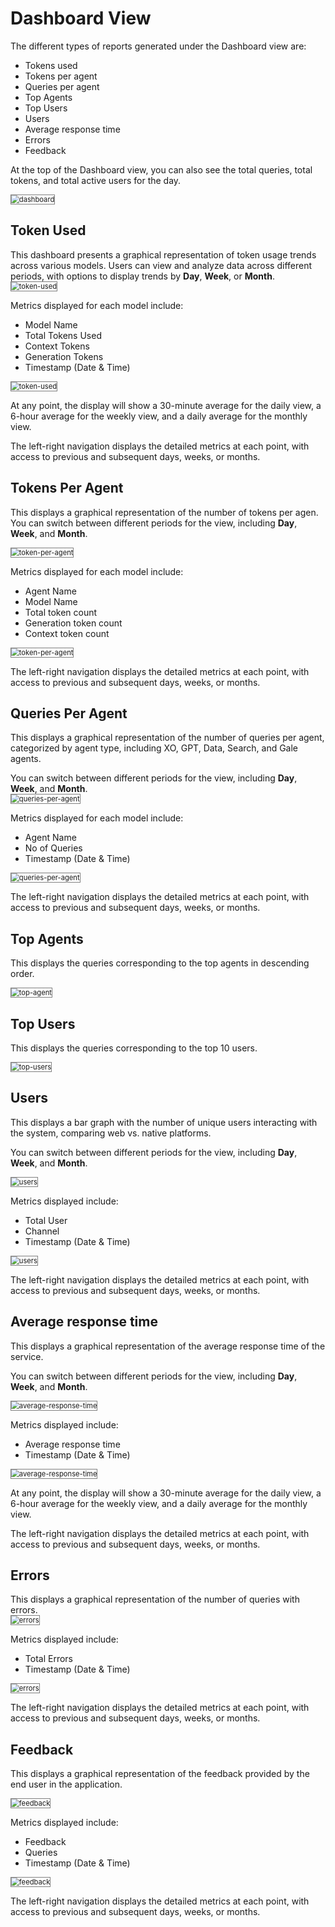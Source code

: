 # Dashboard View

The different types of reports generated under the Dashboard view are:

* Tokens used
* Tokens per agent
* Queries per agent
* Top Agents
* Top Users
* Users
* Average response time
* Errors
* Feedback

At the top of the Dashboard view, you can also see the total queries, total tokens, and total active users for the day.

<img src="../images/dashboard-top-view.png" alt="dashboard" title="dashboard" style="border: 1px solid gray; zoom:80%;">

## Token Used

This dashboard presents a graphical representation of token usage trends across various models. Users can view and analyze data across different periods, with options to display trends by **Day**, **Week**, or **Month**.  
<img src="../images/token-used.png" alt="token-used" title="token-used" style="border: 1px solid gray; zoom:80%;">

Metrics displayed for each model include:
* Model Name
* Total Tokens Used
* Context Tokens
* Generation Tokens
* Timestamp (Date & Time)

<img src="../images/token-used-2.png" alt="token-used" title="token-used" style="border: 1px solid gray; zoom:80%;">


At any point, the display will show a 30-minute average for the daily view, a 6-hour average for the weekly view, and a daily average for the monthly view.

The left-right navigation displays the detailed metrics at each point, with access to previous and subsequent days, weeks, or months.


## Tokens Per Agent

This displays a graphical representation of the number of tokens per agen. You can switch between different periods for the view, including **Day**, **Week**, and **Month**.

<img src="../images/token-per-agent.png" alt="token-per-agent" title="token-per-agent" style="border: 1px solid gray; zoom:80%;">

Metrics displayed for each model include:

* Agent Name
* Model Name
* Total token count
* Generation token count
* Context token count

<img src="../images/token-per-agent2.png" alt="token-per-agent" title="token-per-agent" style="border: 1px solid gray; zoom:80%;">

The left-right navigation displays the detailed metrics at each point, with access to previous and subsequent days, weeks, or months.

## Queries Per Agent

This displays a graphical representation of the number of queries per agent, categorized by agent type, including XO, GPT, Data, Search, and Gale agents.

You can switch between different periods for the view, including **Day**, **Week**, and **Month**.  
<img src="../images/queries-per-agent.png" alt="queries-per-agent" title="queries-per-agent" style="border: 1px solid gray; zoom:80%;">

Metrics displayed for each model include:

* Agent Name
* No of Queries
* Timestamp (Date & Time)

<img src="../images/queries-per-agent-2.png" alt="queries-per-agent" title="queries-per-agent" style="border: 1px solid gray; zoom:80%;">

The left-right navigation displays the detailed metrics at each point, with access to previous and subsequent days, weeks, or months.

## Top Agents

This displays the queries corresponding to the top agents in descending order.

<img src="../images/top-agent.png" alt="top-agent" title="top-agent" style="border: 1px solid gray; zoom:80%;">

## Top Users

This displays the queries corresponding to the top 10 users.  

<img src="../images/top-users.png" alt="top-users" title="top-users" style="border: 1px solid gray; zoom:80%;">

## Users

This displays a bar graph with the number of unique users interacting with the system, comparing web vs. native platforms.

You can switch between different periods for the view, including **Day**, **Week**, and **Month**.

<img src="../images/users.png" alt="users" title="users" style="border: 1px solid gray; zoom:80%;">


Metrics displayed include:

* Total User
* Channel
* Timestamp (Date & Time)

<img src="../images/users-2.png" alt="users" title="users" style="border: 1px solid gray; zoom:80%;">

The left-right navigation displays the detailed metrics at each point, with access to previous and subsequent days, weeks, or months.

## Average response time

This displays a graphical representation of the average response time of the service.

You can switch between different periods for the view, including **Day**, **Week**, and **Month**.

<img src="../images/average-response-time.png" alt="average-response-time" title="average-response-time" style="border: 1px solid gray; zoom:80%;">

Metrics displayed include:

* Average response time
* Timestamp (Date & Time)

<img src="../images/average-response-time-2.png" alt="average-response-time" title="average-response-time" style="border: 1px solid gray; zoom:80%;">

At any point, the display will show a 30-minute average for the daily view, a 6-hour average for the weekly view, and a daily average for the monthly view.

The left-right navigation displays the detailed metrics at each point, with access to previous and subsequent days, weeks, or months.

## Errors

This displays a graphical representation of the number of queries with errors.  
<img src="../images/errors.png" alt="errors" title="errors" style="border: 1px solid gray; zoom:80%;">

Metrics displayed include:

* Total Errors
* Timestamp (Date & Time)

<img src="../images/errors-2.png" alt="errors" title="errors" style="border: 1px solid gray; zoom:80%;">

The left-right navigation displays the detailed metrics at each point, with access to previous and subsequent days, weeks, or months.


## Feedback

This displays a graphical representation of the feedback provided by the end user in the application. 

<img src="../images/feedback.png" alt="feedback" title="feedback" style="border: 1px solid gray; zoom:80%;">

Metrics displayed include:

* Feedback
* Queries
* Timestamp (Date & Time)

<img src="../images/feedback2.png" alt="feedback" title="feedback" style="border: 1px solid gray; zoom:80%;">

The left-right navigation displays the detailed metrics at each point, with access to previous and subsequent days, weeks, or months.

